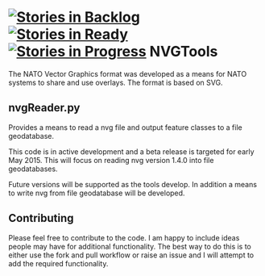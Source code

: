 [![Stories in Backlog](https://badge.waffle.io/daveb1034/NVGTools.png?label=backlog&title=In%20Backlog)](https://waffle.io/daveb1034/NVGTools)
[![Stories in Ready](https://badge.waffle.io/daveb1034/NVGTools.png?label=ready&title=Ready)](https://waffle.io/daveb1034/NVGTools)
[![Stories in Progress](https://badge.waffle.io/daveb1034/NVGTools.png?label=progress&title=In%20Progress)](https://waffle.io/daveb1034/NVGTools)
NVGTools
========

The NATO Vector Graphics format was developed as a means for NATO systems to share and use overlays. The format is based on SVG.

## nvgReader.py ##

Provides a means to read a nvg file and output feature classes to a file geodatabase.

This code is in active development and a beta release is targeted for early May 2015. This will focus on reading nvg version 1.4.0 into file geodatabases.

Future versions will be supported as the tools develop. In addition a means to write nvg from file geodatabase will be developed.

## Contributing ##

Please feel free to contribute to the code. I am happy to include ideas people may have for additional functionality. The best way to do this is to either use the fork and pull workflow or raise an issue and I will attempt to add the required functionality.
